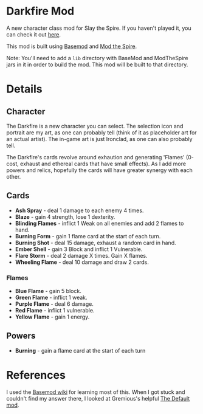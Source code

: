# Darkfire Mod
A new character class mod for Slay the Spire. If you haven't played it, you can check it out [here](https://store.steampowered.com/app/646570/Slay_the_Spire/).

This mod is built using [Basemod](https://github.com/daviscook477/BaseMod/wiki/Installation) and [Mod the Spire](https://github.com/kiooeht/ModTheSpire).

Note: You'll need to add a `lib` directory with BaseMod and ModTheSpire jars in it in order to build the mod. This mod will be built to that directory.

# Details
## Character
The Darkfire is a new character you can select. The selection icon and portrait are my art, as one can probably tell (think of it as placeholder art for an actual artist). The in-game art is just Ironclad, as one can also probably tell.

The Darkfire's cards revolve around exhaution and generating 'Flames' (0-cost, exhaust and ethereal cards that have small effects). As I add more powers and relics, hopefully the cards will have greater synergy with each other.

## Cards
* **Ash Spray** - deal 1 damage to each enemy 4 times.
* **Blaze** - gain 4 strength, lose 1 dexterity.
* **Blinding Flames** - inflict 1 Weak on all enemies and add 2 flames to hand.
* **Burning Form** - gain 1 flame card at the start of each turn.
* **Burning Shot** - deal 15 damage, exhaust a random card in hand.
* **Ember Shell** - gain 3 Block and inflict 1 Vulnerable.
* **Flare Storm** - deal 2 damage X times. Gain X flames.
* **Wheeling Flame** - deal 10 damage and draw 2 cards.

### Flames
* **Blue Flame** - gain 5 block.
* **Green Flame** - inflict 1 weak.
* **Purple Flame** - deal 6 damage.
* **Red Flame** - inflict 1 vulnerable.
* **Yellow Flame** - gain 1 energy.

## Powers
* **Burning** - gain a flame card at the start of each turn

# References
I used the [Basemod wiki](https://github.com/daviscook477/BaseMod/wiki/Getting-Started-(For-Modders)
) for learning most of this. When I got stuck and couldn't find my answer there, I looked at Gremious's helpful [The Default mod](https://github.com/Gremious/StS-DefaultModBase).
